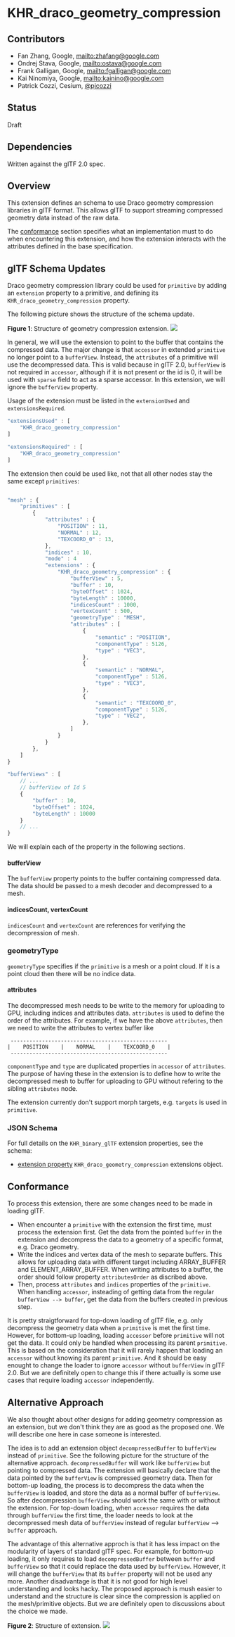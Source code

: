 # KHR_draco_geometry_compression

## Contributors

* Fan Zhang, Google, <mailto:zhafang@google.com>
* Ondrej Stava, Google, <mailto:ostava@google.com>
* Frank Galligan, Google, <mailto:fgalligan@google.com>
* Kai Ninomiya, Google, <mailto:kainino@google.com>
* Patrick Cozzi, Cesium, [@pjcozzi](https://twitter.com/pjcozzi)

## Status

Draft

## Dependencies

Written against the glTF 2.0 spec.

## Overview

This extension defines an schema to use Draco geometry compression libraries in glTF format. This allows glTF to support streaming compressed geometry data instead of the raw data.

The [conformance](#conformance) section specifies what an implementation must to do when encountering this extension, and how the extension interacts with the attributes defined in the base specification.

## glTF Schema Updates

Draco geometry compression library could be used for `primitive` by adding an `extension` property to a primitive, and defining its `KHR_draco_geometry_compression` property.

The following picture shows the structure of the schema update. 

**Figure 1**: Structure of geometry compression extension.
![](figures/structure.png)

In general, we will use the extension to point to the buffer that contains the compressed data. The major change is that `accessor` in extended `primitive` no
longer point to a `bufferView`. Instead, the `attributes` of a primitive will use the decompressed data. This is valid because in glTF 2.0, `bufferView` is not required in `accessor`, although if it is not present or the id is 0, it will be used with `sparse` field to act as a sparse accessor. In this extension, we will ignore the `bufferView` property.

Usage of the extension must be listed in the `extensionUsed` and `extensionsRequired`. 

```javascript
"extensionsUsed" : [
    "KHR_draco_geometry_compression"
]

"extensionsRequired" : [
    "KHR_draco_geometry_compression"
]

```

The extension then could be used like, not that all other nodes stay the same
except `primitives`:

```javascript

"mesh" : {
    "primitives" : [
        {
            "attributes" : {
                "POSITION" : 11,
                "NORMAL" : 12,
                "TEXCOORD_0" : 13,
            },
            "indices" : 10,
            "mode" : 4
            "extensions" : {
                "KHR_draco_geometry_compression" : {
                    "bufferView" : 5,
                    "buffer" : 10,
                    "byteOffset" : 1024,
                    "byteLength" : 10000,
                    "indicesCount" : 1000,
                    "vertexCount" : 500,
                    "geometryType" : "MESH",
                    "attributes" : [
                        {
                            "semantic" : "POSITION",
                            "componentType" : 5126,
                            "type" : "VEC3",
                        },
                        {
                            "semantic" : "NORMAL",
                            "componentType" : 5126,
                            "type" : "VEC3",
                        },
                        {
                            "semantic" : "TEXCOORD_0",
                            "componentType" : 5126,
                            "type" : "VEC2",
                        },
                    ]
                }
            }
        },
    ]
}

"bufferViews" : [
    // ...
    // bufferView of Id 5
    {
        "buffer" : 10,
        "byteOffset" : 1024,
        "byteLength" : 10000
    }
    // ...
}

```
We will explain each of the property in the following sections.
#### bufferView
The `bufferView` property points to the buffer containing compressed data. The data should be passed to a mesh decoder and decompressed to a
mesh.

#### indicesCount, vertexCount
`indicesCount` and `vertexCount` are references for verifying the decompression of
mesh.

### geometryType
`geometryType` specifies if the `primitive` is a mesh or a point cloud. If it is
a point cloud then there will be no indice data.

#### attributes
The decompressed mesh needs to be write to the memory for uploading to GPU,
including indices and attributes data. `attributes` is used to define the
order of the attributes. For example, if we have the above `attributes`, then we need to write the attributes to vertex buffer like

     --------------------------------------------------
    |    POSITION    |    NORMAL    |    TEXCOORD_0    |  
     --------------------------------------------------

`componentType` and `type` are duplicated properties in
`accessor` of `attributes`. The purpose of having these in the extension is to
define how to write the decompressed mesh to buffer for uploading to GPU without
refering to the sibling `attributes` node.

The extension currently don't support morph targets, e.g. `targets` is used in
`primitive`. 

### JSON Schema

For full details on the `KHR_binary_glTF` extension properties, see the schema:

* [extension property](schema/node.KHR_draco_geometry_compression.schema.json) `KHR_draco_geometry_compression` extensions object.

## Conformance

To process this extension, there are some changes need to be made in loading
glTF.
* When encounter a `primitive` with the extension the first time, must process the extension first. Get the data from the pointed `buffer` in the extension and decompress the data to a geometry of a specific format, e.g. Draco geometry.
* Write the indices and vertex data of the mesh to separate buffers. This allows for uploading data with different target including ARRAY_BUFFER and ELEMENT_ARRAY_BUFFER. When writing attributes to a buffer, the order should follow property `attributesOrder` as discribed above.
* Then, process `attributes` and `indices` properties of the `primitive`. When handling `accessor`, insteading of getting data from the regular `bufferView --> buffer`, get the data from the buffers created in previous step.

It is pretty straigtforward for top-down loading of glTF file, e.g. only
decompress the geometry data when a `primitive` is met the first time. However, for
bottom-up loading, loading `accessor` before `primitive` will not get the data. It could only be handled when processing its parent `primitive`. This is based on the consideration that it will rarely happen that
loading an `accessor` without knowing its parent `primitive`. And it should be
easy enought to change the loader to ignore `accessor` without `bufferView` in glTF 2.0. But we are
definitely open to change this if there actually is some use cases that require
loading `accessor` independently. 

## Alternative Approach

We also thought about other designs for adding geometry compression as an extension, but we don't think they are as good as the proposed one. We will describe one here in case someone is interested.


The idea is to add an extension object `decompressedBuffer` to `bufferView` instead of `primitive`. See the following picture for the structure of the alternative approach.
`decompressedBuffer` will work like `bufferView` but pointing to compressed data. The extension will basically declare that the data pointed by the `bufferView` is compressed geometry data. Then for bottom-up loading, the process is to decompress the data when the `bufferView` is loaded, and store the data as a normal buffer of `bufferView`. So after decompression `bufferView` should work the same with or without the extension. For top-down loading, when `accessor` requires the data through `bufferView` the first time, the loader needs to look at the decompressed mesh data of `bufferView` instead of regular `bufferView` --> `buffer` approach.


The advantage of this alternative approch is that it has less impact on the modularity of layers of standard glTF spec. For example, for bottom-up loading, it only requires to load `decompressedBuffer` between `buffer` and `bufferView` so that it could replace the data used by `bufferView`. However, it will change the `bufferView` that its `buffer` property will not be used any more. Another disadvantage is that it is not good for high level understanding and looks hacky. The proposed approach is mush easier to understand and the structure is clear since the compression is applied on the mesh/primitive objects. But we are definitely open to discussions about the choice we made.


**Figure 2**: Structure of extension.
![](figures/decompressed.png)
